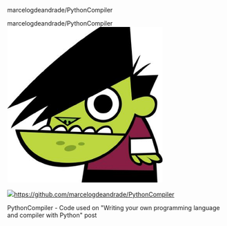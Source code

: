 marcelogdeandrade/PythonCompiler

marcelogdeandrade/PythonCompiler
![](../_resources/27cdca46a948c2319ab00f4647f73175.png)

![](../_resources/8e7c4882d6ca034f0e14355cbae1d8f9.png)https://github.com/marcelogdeandrade/PythonCompiler

PythonCompiler - Code used on "Writing your own programming language and compiler with Python" post